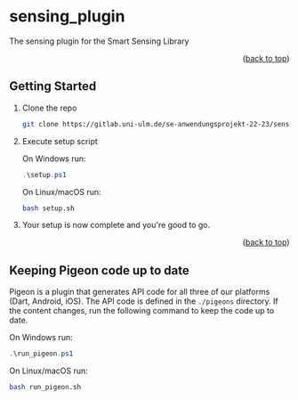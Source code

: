 <a name="readme-top"></a>

# sensing_plugin

The sensing plugin for the Smart Sensing Library

<p align="right">(<a href="#readme-top">back to top</a>)</p>

## Getting Started

1. Clone the repo

    ```bash
    git clone https://gitlab.uni-ulm.de/se-anwendungsprojekt-22-23/sensing-plugin.git
    ```

2. Execute setup script

    On Windows run:

    ```powershell
    .\setup.ps1
    ```

    On Linux/macOS run:

    ```bash
    bash setup.sh
    ```

3. Your setup is now complete and you're good to go.

<p align="right">(<a href="#readme-top">back to top</a>)</p>

## Keeping Pigeon code up to date

Pigeon is a plugin that generates API code for all three of our platforms (Dart, Android, iOS).
The API code is defined in the `./pigeons` directory. If the content changes, run the following command to keep the code up to date.

On Windows run:

```powershell
.\run_pigeon.ps1
```

On Linux/macOS run:

```bash
bash run_pigeon.sh
```
